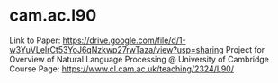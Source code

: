 # cam.ac.l90
Link to Paper: https://drive.google.com/file/d/1-w3YuVLeIrCt53YoJ6qNzkwp27rwTaza/view?usp=sharing
Project for Overview of Natural Language Processing @ University of Cambridge
Course Page: https://www.cl.cam.ac.uk/teaching/2324/L90/
